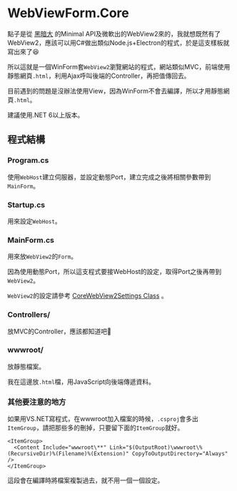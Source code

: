 [webview2Settings]: https://learn.microsoft.com/en-us/dotnet/api/microsoft.web.webview2.core.corewebview2settings "CoreWebView2Settings Class"
[darkthread]: https://blog.darkthread.net/ "黑暗執行緒"

# WebViewForm.Core

點子是從 [黑暗大][darkthread] 的Minimal API及微軟出的WebView2來的，我就想既然有了WebView2，應該可以用C#做出類似Node.js+Electron的程式，於是這支樣板就寫出來了😆

所以這就是一個WinForm套`WebView2`瀏覽網站的程式，網站類似MVC，前端使用靜態網頁`.html`，利用Ajax呼叫後端的Controller，再把值傳回去。

目前遇到的問題是沒辦法使用View，因為WinForm不會去編譯，所以才用靜態網頁`.html`。

建議使用.NET 6以上版本。

## 程式結構

### Program.cs

使用`WebHost`建立伺服器，並設定動態Port，建立完成之後將相關參數帶到`MainForm`。

### Startup.cs

用來設定`WebHost`。

### MainForm.cs

用來放`WebView2`的`Form`。

因為使用動態Port，所以這支程式要接WebHost的設定，取得Port之後再帶到`WebView2`。

`WebView2`的設定請參考 [CoreWebView2Settings Class][webview2Settings] 。

### Controllers/

放MVC的Controller，應該都知道吧🤣

### wwwroot/

放靜態檔案。

我在這邊放`.html`檔，用JavaScript向後端傳遞資料。

### 其他要注意的地方

如果用VS.NET寫程式，在wwwroot加入檔案的時候，`.csproj`會多出`ItemGroup`，請把那些多的刪掉，只要留下面的`ItemGroup`就好。

```csproj
<ItemGroup>
  <Content Include="wwwroot\**" Link="$(OutputRoot)\wwwroot\%(RecursiveDir)%(Filename)%(Extension)" CopyToOutputDirectory="Always" />
</ItemGroup>
```

這段會在編譯時將檔案複製過去，就不用一個一個設定。